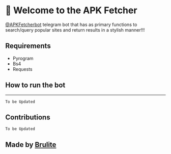 🤖 Welcome to the APK Fetcher
==================================

[@APKFetcherbot](https://t.me/APKFetcherbot) telegram bot that has as primary functions to search/query popular sites and return results in a stylish manner!!!



Requirements
-------
- Pyrogram
- Bs4
- Requests

## How to run the bot
----------------------

 `To be Updated` 


Contributions
------------

 `To be Updated` 

Made by [Brulite](https://github.com/brulite/)
-------------------
